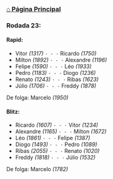 ### [⌂ Página Principal](https://grupo-de-xadrez.github.io/)

### Rodada 23:

#### Rapid:

* Vitor *(1317)* `· - ·` Ricardo *(1750)*  
* Milton *(1892)* `· - ·` Alexandre *(1196)*  
* Felipe *(1590)* `· - ·` Léo *(1933)*  
* Pedro *(1183)* `· - ·` Diogo *(1236)*  
* Renato *(1243)* `· - ·` Ribas *(1623)*  
* Júlio *(1706)* `· - ·` Freddy *(1878)*  

De folga: Marcelo *(1950)*

#### Blitz:

* Ricardo *(1607)* `· - ·` Vitor *(1234)*  
* Alexandre *(1165)* `· - ·` Milton *(1672)*  
* Léo *(1861)* `· - ·` Felipe *(1387)*  
* Diogo *(1493)* `· - ·` Pedro *(1089)*  
* Ribas *(2055)* `· - ·` Renato *(1020)*  
* Freddy *(1818)* `· - ·` Júlio *(1532)*  

De folga: Marcelo *(1782)*

